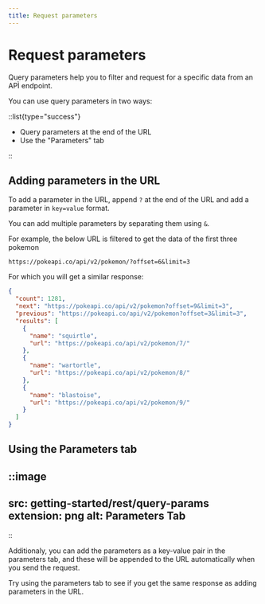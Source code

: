 ```yaml
---
title: Request parameters
---
```


# Request parameters

Query parameters help you to filter and request for a specific data from an APÌ endpoint.

You can use query parameters in two ways:

::list{type="success"}

- Query parameters at the end of the URL
- Use the "Parameters" tab

::

## Adding parameters in the URL

To add a parameter in the URL, append `?` at the end of the URL and add a parameter in `key=value` format.

You can add multiple parameters by separating them using `&`.

For example, the below URL is filtered to get the data of the first three pokemon

```
https://pokeapi.co/api/v2/pokemon/?offset=6&limit=3
```

For which you will get a similar response:

```json
{
  "count": 1281,
  "next": "https://pokeapi.co/api/v2/pokemon?offset=9&limit=3",
  "previous": "https://pokeapi.co/api/v2/pokemon?offset=3&limit=3",
  "results": [
    {
      "name": "squirtle",
      "url": "https://pokeapi.co/api/v2/pokemon/7/"
    },
    {
      "name": "wartortle",
      "url": "https://pokeapi.co/api/v2/pokemon/8/"
    },
    {
      "name": "blastoise",
      "url": "https://pokeapi.co/api/v2/pokemon/9/"
    }
  ]
}
```

## Using the Parameters tab

::image
---
src: getting-started/rest/query-params
extension: png
alt: Parameters Tab
---
::

Additionaly, you can add the parameters as a key-value pair in the parameters tab, and these will be appended to the URL automatically when you send the request.

Try using the parameters tab to see if you get the same response as adding parameters in the URL.
